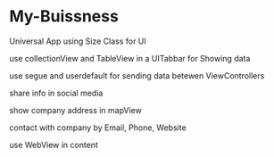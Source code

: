 # My-Buissness

Universal App using Size Class for UI 

use collectionView and TableView in a UITabbar for Showing data

use segue and userdefault for sending data betewen ViewControllers

share info in social media 

show company address in mapView 

contact with company by Email, Phone, Website 

use WebView in content



